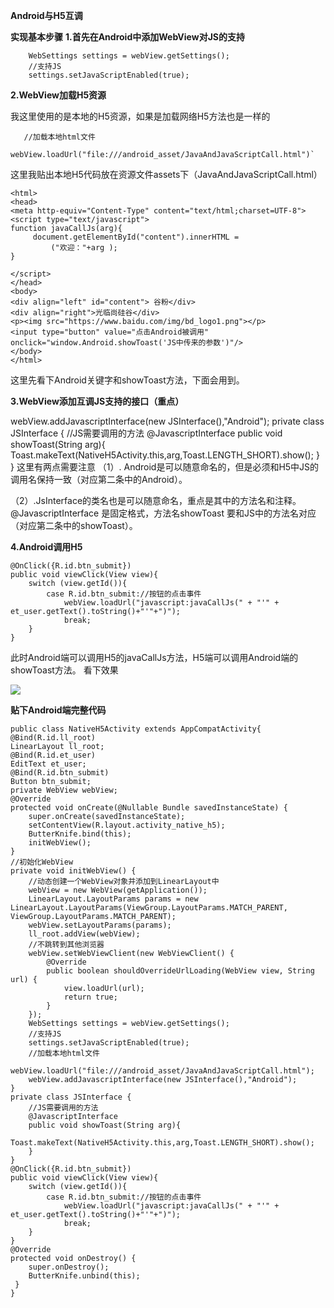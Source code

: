 **Android与H5互调**


**实现基本步骤**
**1.首先在Android中添加WebView对JS的支持**

        WebSettings settings = webView.getSettings();
        //支持JS
        settings.setJavaScriptEnabled(true);

**2.WebView加载H5资源**

我这里使用的是本地的H5资源，如果是加载网络H5方法也是一样的

       //加载本地html文件
        webView.loadUrl("file:///android_asset/JavaAndJavaScriptCall.html")`
这里我贴出本地H5代码放在资源文件assets下（JavaAndJavaScriptCall.html）

    <html>
	<head>
    <meta http-equiv="Content-Type" content="text/html;charset=UTF-8">
    <script type="text/javascript">
	function javaCallJs(arg){
		 document.getElementById("content").innerHTML =
	         ("欢迎："+arg );
	}
    
    </script>
	</head>
	<body>
	<div align="left" id="content"> 谷粉</div>
	<div align="right">光临尚硅谷</div>
	<p><img src="https://www.baidu.com/img/bd_logo1.png"></p>
	<input type="button" value="点击Android被调用" onclick="window.Android.showToast('JS中传来的参数')"/>
	</body>
	</html>
这里先看下Android关键字和showToast方法，下面会用到。
 

**3.WebView添加互调JS支持的接口（重点）**

webView.addJavascriptInterface(new JSInterface(),"Android");
private class JSInterface {
        //JS需要调用的方法
        @JavascriptInterface
        public void showToast(String arg){
            Toast.makeText(NativeH5Activity.this,arg,Toast.LENGTH_SHORT).show();
        }
    }
这里有两点需要注意
（1）. Android是可以随意命名的，但是必须和H5中JS的调用名保持一致（对应第二条中的Android）。
 
（2）.JsInterface的类名也是可以随意命名，重点是其中的方法名和注释。@JavascriptInterface 是固定格式，方法名showToast 要和JS中的方法名对应（对应第二条中的showToast）。

**4.Android调用H5**

    @OnClick({R.id.btn_submit})
    public void viewClick(View view){
        switch (view.getId()){
            case R.id.btn_submit://按钮的点击事件
                webView.loadUrl("javascript:javaCallJs(" + "'" + et_user.getText().toString()+"'"+")");
                break;
        }
    }
此时Android端可以调用H5的javaCallJs方法，H5端可以调用Android端的showToast方法。
                                                                                               看下效果

	
  ![](http://i.imgur.com/qqiLO1V.gif)

**贴下Android端完整代码**

    public class NativeH5Activity extends AppCompatActivity{
    @Bind(R.id.ll_root)
    LinearLayout ll_root;
    @Bind(R.id.et_user)
    EditText et_user;
    @Bind(R.id.btn_submit)
    Button btn_submit;
    private WebView webView;
    @Override
    protected void onCreate(@Nullable Bundle savedInstanceState) {
        super.onCreate(savedInstanceState);
        setContentView(R.layout.activity_native_h5);
        ButterKnife.bind(this);
        initWebView();
    }
    //初始化WebView
    private void initWebView() {
        //动态创建一个WebView对象并添加到LinearLayout中
        webView = new WebView(getApplication());
        LinearLayout.LayoutParams params = new LinearLayout.LayoutParams(ViewGroup.LayoutParams.MATCH_PARENT, ViewGroup.LayoutParams.MATCH_PARENT);
        webView.setLayoutParams(params);
        ll_root.addView(webView);
        //不跳转到其他浏览器
        webView.setWebViewClient(new WebViewClient() {
            @Override
            public boolean shouldOverrideUrlLoading(WebView view, String url) {
                view.loadUrl(url);
                return true;
            }
        });
        WebSettings settings = webView.getSettings();
        //支持JS
        settings.setJavaScriptEnabled(true);
        //加载本地html文件
        webView.loadUrl("file:///android_asset/JavaAndJavaScriptCall.html");
        webView.addJavascriptInterface(new JSInterface(),"Android");
    }
    private class JSInterface {
        //JS需要调用的方法
        @JavascriptInterface
        public void showToast(String arg){
            Toast.makeText(NativeH5Activity.this,arg,Toast.LENGTH_SHORT).show();
        }
    }
    @OnClick({R.id.btn_submit})
    public void viewClick(View view){
        switch (view.getId()){
            case R.id.btn_submit://按钮的点击事件
                webView.loadUrl("javascript:javaCallJs(" + "'" + et_user.getText().toString()+"'"+")");
                break;
        }
    }
    @Override
    protected void onDestroy() {
        super.onDestroy();
        ButterKnife.unbind(this);
   	 }
	}
